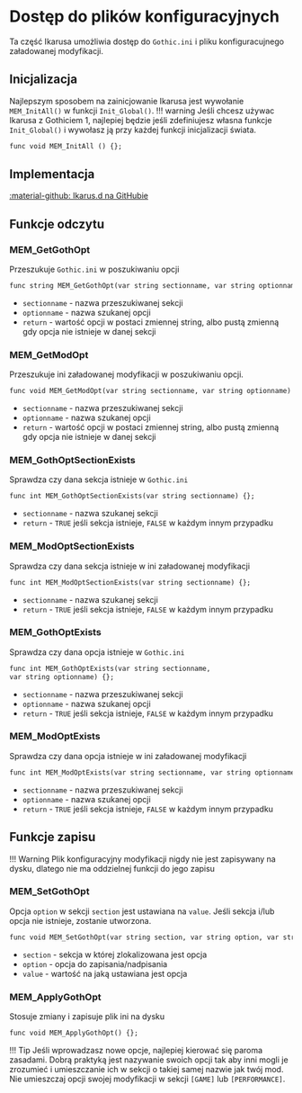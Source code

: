 # Dostęp do plików konfiguracyjnych
Ta część Ikarusa umożliwia dostęp do `Gothic.ini` i pliku konfiguracujnego załadowanej modyfikacji.

## Inicjalizacja
Najlepszym sposobem na zainicjowanie Ikarusa jest wywołanie `MEM_InitAll()` w funkcji `Init_Global()`. 
!!! warning
    Jeśli chcesz używac Ikarusa z Gothiciem 1, najlepiej będzie jeśli zdefiniujesz własna funkcje `Init_Global()` i wywołasz ją przy każdej funkcji inicjalizacji świata.

```dae
func void MEM_InitAll () {};
```

## Implementacja
[:material-github: Ikarus.d na GitHubie](https://github.com/Lehona/Ikarus/blob/master/Ikarus.d)

## Funkcje odczytu

### MEM_GetGothOpt
Przeszukuje `Gothic.ini` w poszukiwaniu opcji
```dae
func string MEM_GetGothOpt(var string sectionname, var string optionname) {};
```

- `sectionname` - nazwa przeszukiwanej sekcji
- `optionname` - nazwa szukanej opcji
- `return` - wartość opcji w postaci zmiennej string, albo pustą zmienną gdy opcja nie istnieje w danej sekcji

### MEM_GetModOpt
Przeszukuje ini załadowanej modyfikacji w poszukiwaniu opcji.
```dae
func void MEM_GetModOpt(var string sectionname, var string optionname) {};
```

- `sectionname` - nazwa przeszukiwanej sekcji
- `optionname` - nazwa szukanej opcji
- `return` - wartość opcji w postaci zmiennej string, albo pustą zmienną gdy opcja nie istnieje w danej sekcji

### MEM_GothOptSectionExists
Sprawdza czy dana sekcja istnieje w `Gothic.ini`
```dae
func int MEM_GothOptSectionExists(var string sectionname) {};
```

- `sectionname` - nazwa szukanej sekcji
- `return` - `TRUE` jeśli sekcja istnieje, `FALSE` w każdym innym przypadku

### MEM_ModOptSectionExists
Sprawdza czy dana sekcja istnieje w ini załadowanej modyfikacji
```dae
func int MEM_ModOptSectionExists(var string sectionname) {};
```

- `sectionname` - nazwa szukanej sekcji
- `return` - `TRUE` jeśli sekcja istnieje, `FALSE` w każdym innym przypadku

### MEM_GothOptExists
Sprawdza czy dana opcja istnieje w `Gothic.ini`
```dae
func int MEM_GothOptExists(var string sectionname,
var string optionname) {};
```

- `sectionname` - nazwa przeszukiwanej sekcji
- `optionname` - nazwa szukanej opcji
- `return` - `TRUE` jeśli sekcja istnieje, `FALSE` w każdym innym przypadku

### MEM_ModOptExists
Sprawdza czy dana opcja istnieje w ini załadowanej modyfikacji
```dae
func int MEM_ModOptExists(var string sectionname, var string optionname) {};
```

- `sectionname` - nazwa przeszukiwanej sekcji
- `optionname` - nazwa szukanej opcji
- `return` - `TRUE` jeśli sekcja istnieje, `FALSE` w każdym innym przypadku

## Funkcje zapisu
!!! Warning
    Plik konfiguracyjny modyfikacji nigdy nie jest zapisywany na dysku, dlatego nie ma oddzielnej funkcji do jego zapisu

### MEM_SetGothOpt
Opcja `option` w sekcji `section` jest ustawiana na `value`. Jeśli sekcja i/lub opcja nie istnieje, zostanie utworzona.
```dae
func void MEM_SetGothOpt(var string section, var string option, var string value) {};
```

- `section` - sekcja w której zlokalizowana jest opcja
- `option` - opcja do zapisania/nadpisania
- `value` - wartość na jaką ustawiana jest opcja

### MEM_ApplyGothOpt
Stosuje zmiany i zapisuje plik ini na dysku
```dae
func void MEM_ApplyGothOpt() {};
```

!!! Tip
    Jeśli wprowadzasz nowe opcje, najlepiej kierować się paroma zasadami. Dobrą praktyką jest nazywanie swoich opcji tak aby inni mogli je zrozumieć i umieszczanie ich w sekcji o takiej samej nazwie jak twój mod. Nie umieszczaj opcji swojej modyfikacji w sekcji `[GAME]` lub `[PERFORMANCE]`.


